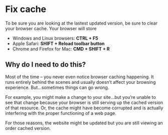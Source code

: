 # Fix cache
To be sure you are looking at the lastest updated version, be sure to clear your browser cache.
Your browser will store 

- Windows and Linux browsers: **CTRL + F5**
- Apple Safari: **SHIFT + Reload toolbar button**
- Chrome and Firefox for Mac: **CMD + SHIFT + R**

## Why do I need to do this?
Most of the time – you never even notice browser caching happening. It runs entirely behind the scenes and usually doesn’t affect your browsing experience. But…sometimes things can go wrong.

For example, you might make a change to your site…but you’re unable to see that change because your browser is still serving up the cached version of that resource. Or, the cache might have become corrupted and is actually interfering with the proper functioning of a web page.

For those reasons, the website might be updated but you are still viewing an order cached version.